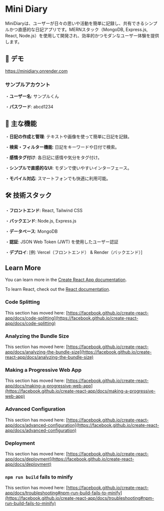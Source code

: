 # Mini Diary

MiniDiaryは、ユーザーが日々の思いや活動を簡単に記録し、共有できるシンプルかつ直感的な日記アプリです。MERNスタック（MongoDB, Express.js, React, Node.js）を使用して開発され、効率的かつモダンなユーザー体験を提供します。

## 🚀 デモ

https://minidiary.onrender.com

### サンプルアカウント

・**ユーザー名**: サンプルくん

・**パスワード**: abcd1234

## 🌟 主な機能

・**日記の作成と管理**: テキストや画像を使って簡単に日記を記録。

・**検索・フィルター機能**: 日記をキーワードや日付で検索。

・**感情タグ付け**: 各日記に感情や気分をタグ付け。

・**シンプルで直感的なUI**: モダンで使いやすいインターフェース。

・**モバイル対応**: スマートフォンでも快適に利用可能。

## 🛠️ 技術スタック

・**フロントエンド**: React, Tailwind CSS

・**バックエンド**: Node.js, Express.js

・**データベース**: MongoDB

・**認証**: JSON Web Token (JWT) を使用したユーザー認証

・**デプロイ**: [例: Vercel（フロントエンド） & Render（バックエンド）]

## Learn More

You can learn more in the [Create React App documentation](https://facebook.github.io/create-react-app/docs/getting-started).

To learn React, check out the [React documentation](https://reactjs.org/).

### Code Splitting

This section has moved here: [https://facebook.github.io/create-react-app/docs/code-splitting](https://facebook.github.io/create-react-app/docs/code-splitting)

### Analyzing the Bundle Size

This section has moved here: [https://facebook.github.io/create-react-app/docs/analyzing-the-bundle-size](https://facebook.github.io/create-react-app/docs/analyzing-the-bundle-size)

### Making a Progressive Web App

This section has moved here: [https://facebook.github.io/create-react-app/docs/making-a-progressive-web-app](https://facebook.github.io/create-react-app/docs/making-a-progressive-web-app)

### Advanced Configuration

This section has moved here: [https://facebook.github.io/create-react-app/docs/advanced-configuration](https://facebook.github.io/create-react-app/docs/advanced-configuration)

### Deployment

This section has moved here: [https://facebook.github.io/create-react-app/docs/deployment](https://facebook.github.io/create-react-app/docs/deployment)

### `npm run build` fails to minify

This section has moved here: [https://facebook.github.io/create-react-app/docs/troubleshooting#npm-run-build-fails-to-minify](https://facebook.github.io/create-react-app/docs/troubleshooting#npm-run-build-fails-to-minify)
